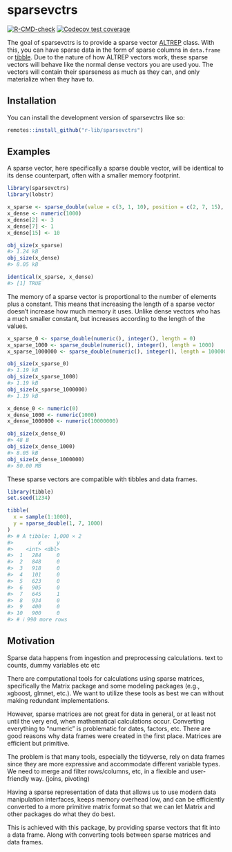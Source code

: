 
<!-- README.md is generated from README.Rmd. Please edit that file -->

# sparsevctrs

<!-- badges: start -->

[![R-CMD-check](https://github.com/r-lib/sparsevctrs/actions/workflows/R-CMD-check.yaml/badge.svg)](https://github.com/r-lib/sparsevctrs/actions/workflows/R-CMD-check.yaml)
[![Codecov test
coverage](https://codecov.io/gh/r-lib/sparsevctrs/branch/main/graph/badge.svg)](https://app.codecov.io/gh/r-lib/sparsevctrs?branch=main)
<!-- badges: end -->

The goal of sparsevctrs is to provide a sparse vector
[ALTREP](https://svn.r-project.org/R/branches/ALTREP/ALTREP.html) class.
With this, you can have sparse data in the form of sparse columns in
`data.frame` or [tibble](https://tibble.tidyverse.org/). Due to the
nature of how ALTREP vectors work, these sparse vectors will behave like
the normal dense vectors you are used you. The vectors will contain
their sparseness as much as they can, and only materialize when they
have to.

## Installation

You can install the development version of sparsevctrs like so:

``` r
remotes::install_github("r-lib/sparsevctrs")
```

## Examples

A sparse vector, here specifically a sparse double vector, will be
identical to its dense counterpart, often with a smaller memory
footprint.

``` r
library(sparsevctrs)
library(lobstr)

x_sparse <- sparse_double(value = c(3, 1, 10), position = c(2, 7, 15), length = 1000)
x_dense <- numeric(1000)
x_dense[2] <- 3
x_dense[7] <- 1
x_dense[15] <- 10

obj_size(x_sparse)
#> 1.24 kB
obj_size(x_dense)
#> 8.05 kB

identical(x_sparse, x_dense)
#> [1] TRUE
```

The memory of a sparse vector is proportional to the number of elements
plus a constant. This means that increasing the length of a sparse
vector doesn’t increase how much memory it uses. Unlike dense vectors
who has a much smaller constant, but increases according to the length
of the values.

``` r
x_sparse_0 <- sparse_double(numeric(), integer(), length = 0)
x_sparse_1000 <- sparse_double(numeric(), integer(), length = 1000)
x_sparse_1000000 <- sparse_double(numeric(), integer(), length = 10000000)

obj_size(x_sparse_0)
#> 1.19 kB
obj_size(x_sparse_1000)
#> 1.19 kB
obj_size(x_sparse_1000000)
#> 1.19 kB

x_dense_0 <- numeric(0)
x_dense_1000 <- numeric(1000)
x_dense_1000000 <- numeric(10000000)

obj_size(x_dense_0)
#> 48 B
obj_size(x_dense_1000)
#> 8.05 kB
obj_size(x_dense_1000000)
#> 80.00 MB
```

These sparse vectors are compatible with tibbles and data frames.

``` r
library(tibble)
set.seed(1234)

tibble(
  x = sample(1:1000),
  y = sparse_double(1, 7, 1000)
)
#> # A tibble: 1,000 × 2
#>        x     y
#>    <int> <dbl>
#>  1   284     0
#>  2   848     0
#>  3   918     0
#>  4   101     0
#>  5   623     0
#>  6   905     0
#>  7   645     1
#>  8   934     0
#>  9   400     0
#> 10   900     0
#> # ℹ 990 more rows
```

## Motivation

Sparse data happens from ingestion and preprocessing calculations. text
to counts, dummy variables etc etc

There are computational tools for calculations using sparse matrices,
specifically the Matrix package and some modeling packages (e.g.,
xgboost, glmnet, etc.). We want to utilize these tools as best we can
without making redundant implementations.

However, sparse matrices are not great for data in general, or at least
not until the very end, when mathematical calculations occur. Converting
everything to “numeric” is problematic for dates, factors, etc. There
are good reasons why data frames were created in the first place.
Matrices are efficient but primitive.

The problem is that many tools, especially the tidyverse, rely on data
frames since they are more expressive and accommodate different variable
types. We need to merge and filter rows/columns, etc, in a flexible and
user-friendly way. (joins, pivoting)

Having a sparse representation of data that allows us to use modern data
manipulation interfaces, keeps memory overhead low, and can be
efficiently converted to a more primitive matrix format so that we can
let Matrix and other packages do what they do best.

This is achieved with this package, by providing sparse vectors that fit
into a data frame. Along with converting tools between sparse matrices
and data frames.
